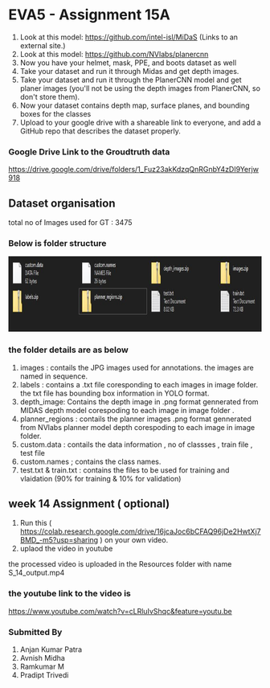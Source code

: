 # EVA5 - Assignment 15A  #


1. Look at this model: https://github.com/intel-isl/MiDaS (Links to an external site.)
2. Look at this model: https://github.com/NVlabs/planercnn
3. Now you have your helmet, mask, PPE, and boots dataset as well
4. Take your dataset and run it through Midas and get depth images.
5. Take your dataset and run it through the PlanerCNN model and get planer images (you'll not be using the depth images from PlanerCNN, so don't store them). 
6. Now your dataset contains depth map, surface planes, and bounding boxes for the classes
7. Upload to your google drive with a shareable link to everyone, and add a GitHub repo that describes the dataset properly.


### Google Drive Link to the Groudtruth data ###
https://drive.google.com/drive/folders/1_Fuz23akKdzqQnRGnbY4zDI9Yerjw918

## Dataset organisation ##

total no of Images used for GT : 3475
### Below is folder structure ###
<p align ="center">
  <img width= 800, height = 150 src="Resources/Folder_structure.JPG">			  
</p>

### the folder details are as below ###
1. images : contails the JPG images used for annotations. the images are named in sequence. 
2. labels : contains a .txt file coresponding to each images in image folder. the txt file has bounding box information in YOLO format.
3. depth_image: Contains the depth image in .png format gennerated from MIDAS depth model corespoding to each image in image folder . 
4. planner_regions : contails the planner images .png format gennerated from NVlabs planner model depth corespoding to each image in image folder.
5. custom.data : contails the data information , no of classses , train file , test file
6. custom.names ; contains the class names. 
7. test.txt & train.txt : contains the files to be used for training and vlaidation (90% for training & 10% for validation)

## week 14 Assignment ( optional) ## 

1. Run this ( https://colab.research.google.com/drive/16jcaJoc6bCFAQ96jDe2HwtXj7BMD_-m5?usp=sharing )  on your own video. 
2. uplaod the video in youtube


the processed video is uploaded in the Resources folder with name S_14_output.mp4

### the youtube link to the video is ###

https://www.youtube.com/watch?v=cLRluIvShqc&feature=youtu.be



### Submitted By  ###
1. Anjan Kumar Patra
2. Avnish Midha 
3. Ramkumar M 
4. Pradipt Trivedi 
 
